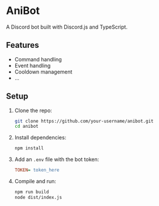 # AniBot

A Discord bot built with Discord.js and TypeScript.

## Features

- Command handling
- Event handling
- Cooldown management
- ...

## Setup

1. Clone the repo:

   ```bash
   git clone https://github.com/your-username/anibot.git
   cd anibot
   ```
2. Install dependencies:
   ```bash
   npm install
   ```
3. Add an `.env` file with the bot token:
   ```ini
   TOKEN= token_here
   ```
4. Compile and run:
   ```bash
   npm run build
   node dist/index.js
   ```

